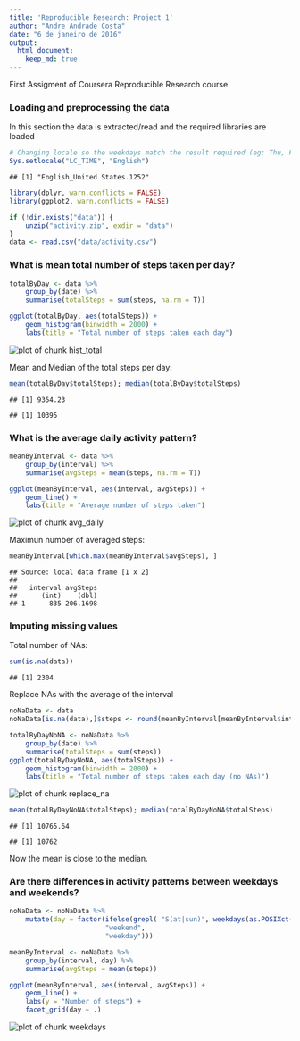 ```yaml
---
title: 'Reproducible Research: Project 1'
author: "Andre Andrade Costa"
date: "6 de janeiro de 2016"
output: 
  html_document:
    keep_md: true
---
```



First Assigment of Coursera Reproducible Research course


### Loading and preprocessing the data
In this section the data is extracted/read and the required libraries are loaded

```r
# Changing locale so the weekdays match the result required (eg: Thu, Fri, Sat, etc)
Sys.setlocale("LC_TIME", "English")
```

```
## [1] "English_United States.1252"
```

```r
library(dplyr, warn.conflicts = FALSE)
library(ggplot2, warn.conflicts = FALSE)

if (!dir.exists("data")) {
    unzip("activity.zip", exdir = "data")
}
data <- read.csv("data/activity.csv")
```


### What is mean total number of steps taken per day?

```r
totalByDay <- data %>% 
    group_by(date) %>% 
    summarise(totalSteps = sum(steps, na.rm = T))

ggplot(totalByDay, aes(totalSteps)) +
    geom_histogram(binwidth = 2000) +
    labs(title = "Total number of steps taken each day")
```

![plot of chunk hist_total](figure/hist_total-1.png) 

Mean and Median of the total steps per day:

```r
mean(totalByDay$totalSteps); median(totalByDay$totalSteps)
```

```
## [1] 9354.23
```

```
## [1] 10395
```

### What is the average daily activity pattern?

```r
meanByInterval <- data %>%
    group_by(interval) %>%
    summarise(avgSteps = mean(steps, na.rm = T))

ggplot(meanByInterval, aes(interval, avgSteps)) +
    geom_line() +
    labs(title = "Average number of steps taken")
```

![plot of chunk avg_daily](figure/avg_daily-1.png) 

Maximun number of averaged steps:

```r
meanByInterval[which.max(meanByInterval$avgSteps), ]
```

```
## Source: local data frame [1 x 2]
## 
##   interval avgSteps
##      (int)    (dbl)
## 1      835 206.1698
```

### Imputing missing values
Total number of NAs:

```r
sum(is.na(data))
```

```
## [1] 2304
```

Replace NAs with the average of the interval

```r
noNaData <- data
noNaData[is.na(data),]$steps <- round(meanByInterval[meanByInterval$interval == data[is.na(data),]$interval]$avgSteps)

totalByDayNoNA <- noNaData %>% 
    group_by(date) %>% 
    summarise(totalSteps = sum(steps))
ggplot(totalByDayNoNA, aes(totalSteps)) +
    geom_histogram(binwidth = 2000) +
    labs(title = "Total number of steps taken each day (no NAs)")
```

![plot of chunk replace_na](figure/replace_na-1.png) 

```r
mean(totalByDayNoNA$totalSteps); median(totalByDayNoNA$totalSteps)
```

```
## [1] 10765.64
```

```
## [1] 10762
```

Now the mean is close to the median.

### Are there differences in activity patterns between weekdays and weekends?

```r
noNaData <- noNaData %>% 
    mutate(day = factor(ifelse(grepl( "S(at|sun)", weekdays(as.POSIXct(date, "%Y-%m-%d"), abbreviate = T)), 
                        "weekend", 
                        "weekday")))

meanByInterval <- noNaData %>%
    group_by(interval, day) %>%
    summarise(avgSteps = mean(steps))

ggplot(meanByInterval, aes(interval, avgSteps)) +
    geom_line() + 
    labs(y = "Number of steps") +
    facet_grid(day ~ .)
```

![plot of chunk weekdays](figure/weekdays-1.png) 
